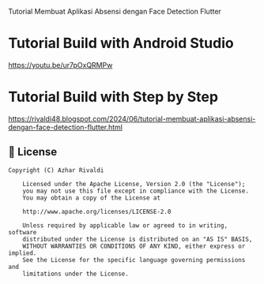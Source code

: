 Tutorial Membuat Aplikasi Absensi dengan Face Detection Flutter

# Tutorial Build with Android Studio
https://youtu.be/ur7pOxQRMPw

# Tutorial Build with Step by Step
https://rivaldi48.blogspot.com/2024/06/tutorial-membuat-aplikasi-absensi-dengan-face-detection-flutter.html

## 📄 License

```
Copyright (C) Azhar Rivaldi

    Licensed under the Apache License, Version 2.0 (the "License");
    you may not use this file except in compliance with the License.
    You may obtain a copy of the License at

    http://www.apache.org/licenses/LICENSE-2.0

    Unless required by applicable law or agreed to in writing, software
    distributed under the License is distributed on an "AS IS" BASIS,
    WITHOUT WARRANTIES OR CONDITIONS OF ANY KIND, either express or implied.
    See the License for the specific language governing permissions and
    limitations under the License.

```
